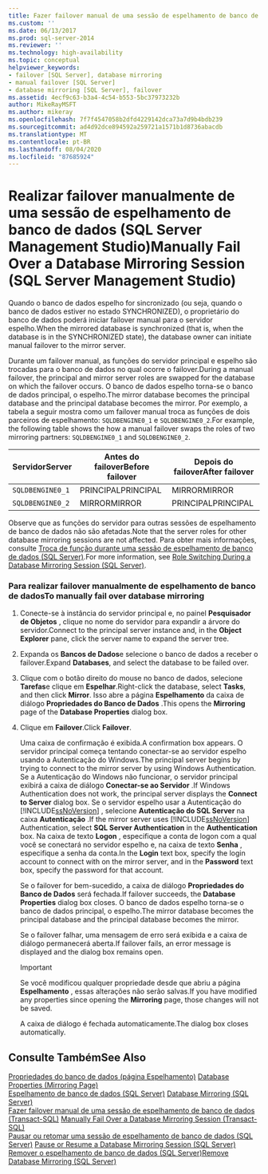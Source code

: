 ```yaml
---
title: Fazer failover manual de uma sessão de espelhamento de banco de dados (SQL Server Management Studio) | Microsoft Docs
ms.custom: ''
ms.date: 06/13/2017
ms.prod: sql-server-2014
ms.reviewer: ''
ms.technology: high-availability
ms.topic: conceptual
helpviewer_keywords:
- failover [SQL Server], database mirroring
- manual failover [SQL Server]
- database mirroring [SQL Server], failover
ms.assetid: 4ecf9c63-b3a4-4c54-b553-5bc37973232b
author: MikeRayMSFT
ms.author: mikeray
ms.openlocfilehash: 7f7f4547058b2dfd4229142dca73a7d9b4bdb239
ms.sourcegitcommit: ad4d92dce894592a259721a1571b1d8736abacdb
ms.translationtype: MT
ms.contentlocale: pt-BR
ms.lasthandoff: 08/04/2020
ms.locfileid: "87685924"
---
```

# <a name="manually-fail-over-a-database-mirroring-session-sql-server-management-studio"></a><span data-ttu-id="31da4-102">Realizar failover manualmente de uma sessão de espelhamento de banco de dados (SQL Server Management Studio)</span><span class="sxs-lookup"><span data-stu-id="31da4-102">Manually Fail Over a Database Mirroring Session (SQL Server Management Studio)</span></span>
  <span data-ttu-id="31da4-103">Quando o banco de dados espelho for sincronizado (ou seja, quando o banco de dados estiver no estado SYNCHRONIZED), o proprietário do banco de dados poderá iniciar failover manual para o servidor espelho.</span><span class="sxs-lookup"><span data-stu-id="31da4-103">When the mirrored database is synchronized (that is, when the database is in the SYNCHRONIZED state), the database owner can initiate manual failover to the mirror server.</span></span>  
  
 <span data-ttu-id="31da4-104">Durante um failover manual, as funções do servidor principal e espelho são trocadas para o banco de dados no qual ocorre o failover.</span><span class="sxs-lookup"><span data-stu-id="31da4-104">During a manual failover, the principal and mirror server roles are swapped for the database on which the failover occurs.</span></span> <span data-ttu-id="31da4-105">O banco de dados espelho torna-se o banco de dados principal, o espelho.</span><span class="sxs-lookup"><span data-stu-id="31da4-105">The mirror database becomes the principal database and the principal database becomes the mirror.</span></span> <span data-ttu-id="31da4-106">Por exemplo, a tabela a seguir mostra como um failover manual troca as funções de dois parceiros de espelhamento: `SQLDBENGINE0_1` e `SQLDBENGINE0_2`.</span><span class="sxs-lookup"><span data-stu-id="31da4-106">For example, the following table shows the how a manual failover swaps the roles of two mirroring partners: `SQLDBENGINE0_1` and `SQLDBENGINE0_2`.</span></span>  
  
|<span data-ttu-id="31da4-107">Servidor</span><span class="sxs-lookup"><span data-stu-id="31da4-107">Server</span></span>|<span data-ttu-id="31da4-108">Antes do failover</span><span class="sxs-lookup"><span data-stu-id="31da4-108">Before failover</span></span>|<span data-ttu-id="31da4-109">Depois do failover</span><span class="sxs-lookup"><span data-stu-id="31da4-109">After failover</span></span>|  
|------------|---------------------|--------------------|  
|`SQLDBENGINE0_1`|<span data-ttu-id="31da4-110">PRINCIPAL</span><span class="sxs-lookup"><span data-stu-id="31da4-110">PRINCIPAL</span></span>|<span data-ttu-id="31da4-111">MIRROR</span><span class="sxs-lookup"><span data-stu-id="31da4-111">MIRROR</span></span>|  
|`SQLDBENGINE0_2`|<span data-ttu-id="31da4-112">MIRROR</span><span class="sxs-lookup"><span data-stu-id="31da4-112">MIRROR</span></span>|<span data-ttu-id="31da4-113">PRINCIPAL</span><span class="sxs-lookup"><span data-stu-id="31da4-113">PRINCIPAL</span></span>|  
  
 <span data-ttu-id="31da4-114">Observe que as funções do servidor para outras sessões de espelhamento de banco de dados não são afetadas.</span><span class="sxs-lookup"><span data-stu-id="31da4-114">Note that the server roles for other database mirroring sessions are not affected.</span></span> <span data-ttu-id="31da4-115">Para obter mais informações, consulte [Troca de função durante uma sessão de espelhamento de banco de dados &#40;SQL Server&#41;](role-switching-during-a-database-mirroring-session-sql-server.md).</span><span class="sxs-lookup"><span data-stu-id="31da4-115">For more information, see [Role Switching During a Database Mirroring Session &#40;SQL Server&#41;](role-switching-during-a-database-mirroring-session-sql-server.md).</span></span>  
  
### <a name="to-manually-fail-over-database-mirroring"></a><span data-ttu-id="31da4-116">Para realizar failover manualmente de espelhamento de banco de dados</span><span class="sxs-lookup"><span data-stu-id="31da4-116">To manually fail over database mirroring</span></span>  
  
1.  <span data-ttu-id="31da4-117">Conecte-se à instância do servidor principal e, no painel **Pesquisador de Objetos** , clique no nome do servidor para expandir a árvore do servidor.</span><span class="sxs-lookup"><span data-stu-id="31da4-117">Connect to the principal server instance and, in the **Object Explorer** pane, click the server name to expand the server tree.</span></span>  
  
2.  <span data-ttu-id="31da4-118">Expanda os **Bancos de Dados**e selecione o banco de dados a receber o failover.</span><span class="sxs-lookup"><span data-stu-id="31da4-118">Expand **Databases**, and select the database to be failed over.</span></span>  
  
3.  <span data-ttu-id="31da4-119">Clique com o botão direito do mouse no banco de dados, selecione **Tarefas**e clique em **Espelhar**.</span><span class="sxs-lookup"><span data-stu-id="31da4-119">Right-click the database, select **Tasks**, and then click **Mirror**.</span></span> <span data-ttu-id="31da4-120">Isso abre a página **Espelhamento** da caixa de diálogo **Propriedades do Banco de Dados** .</span><span class="sxs-lookup"><span data-stu-id="31da4-120">This opens the **Mirroring** page of the **Database Properties** dialog box.</span></span>  
  
4.  <span data-ttu-id="31da4-121">Clique em **Failover**.</span><span class="sxs-lookup"><span data-stu-id="31da4-121">Click **Failover**.</span></span>  
  
     <span data-ttu-id="31da4-122">Uma caixa de confirmação é exibida.</span><span class="sxs-lookup"><span data-stu-id="31da4-122">A confirmation box appears.</span></span>  <span data-ttu-id="31da4-123">O servidor principal começa tentando conectar-se ao servidor espelho usando a Autenticação do Windows.</span><span class="sxs-lookup"><span data-stu-id="31da4-123">The principal server begins by trying to connect to the mirror server by using Windows Authentication.</span></span> <span data-ttu-id="31da4-124">Se a Autenticação do Windows não funcionar, o servidor principal exibirá a caixa de diálogo **Conectar-se ao Servidor** .</span><span class="sxs-lookup"><span data-stu-id="31da4-124">If Windows Authentication does not work, the principal server displays the **Connect to Server** dialog box.</span></span> <span data-ttu-id="31da4-125">Se o servidor espelho usar a Autenticação do [!INCLUDE[ssNoVersion](../../includes/ssnoversion-md.md)] , selecione **Autenticação do SQL Server** na caixa **Autenticação** .</span><span class="sxs-lookup"><span data-stu-id="31da4-125">If the mirror server uses [!INCLUDE[ssNoVersion](../../includes/ssnoversion-md.md)] Authentication, select **SQL Server Authentication** in the **Authentication** box.</span></span> <span data-ttu-id="31da4-126">Na caixa de texto **Logon** , especifique a conta de logon com a qual você se conectará no servidor espelho e, na caixa de texto **Senha** , especifique a senha da conta.</span><span class="sxs-lookup"><span data-stu-id="31da4-126">In the **Login** text box, specify the login account to connect with on the mirror server, and in the **Password** text box, specify the password for that account.</span></span>  
  
     <span data-ttu-id="31da4-127">Se o failover for bem-sucedido, a caixa de diálogo **Propriedades do Banco de Dados** será fechada.</span><span class="sxs-lookup"><span data-stu-id="31da4-127">If failover succeeds, the **Database Properties** dialog box closes.</span></span> <span data-ttu-id="31da4-128">O banco de dados espelho torna-se o banco de dados principal, o espelho.</span><span class="sxs-lookup"><span data-stu-id="31da4-128">The mirror database becomes the principal database and the principal database becomes the mirror.</span></span>  
  
     <span data-ttu-id="31da4-129">Se o failover falhar, uma mensagem de erro será exibida e a caixa de diálogo permanecerá aberta.</span><span class="sxs-lookup"><span data-stu-id="31da4-129">If failover fails, an error message is displayed and the dialog box remains open.</span></span>  
  
    > [!IMPORTANT]  
    >  <span data-ttu-id="31da4-130">Se você modificou qualquer propriedade desde que abriu a página **Espelhamento** , essas alterações não serão salvas.</span><span class="sxs-lookup"><span data-stu-id="31da4-130">If you have modified any properties since opening the **Mirroring** page, those changes will not be saved.</span></span>  
  
     <span data-ttu-id="31da4-131">A caixa de diálogo é fechada automaticamente.</span><span class="sxs-lookup"><span data-stu-id="31da4-131">The dialog box closes automatically.</span></span>  
  
## <a name="see-also"></a><span data-ttu-id="31da4-132">Consulte Também</span><span class="sxs-lookup"><span data-stu-id="31da4-132">See Also</span></span>  
 <span data-ttu-id="31da4-133">[Propriedades do banco de dados &#40;página Espelhamento&#41;](../../relational-databases/databases/database-properties-mirroring-page.md) </span><span class="sxs-lookup"><span data-stu-id="31da4-133">[Database Properties &#40;Mirroring Page&#41;](../../relational-databases/databases/database-properties-mirroring-page.md) </span></span>  
 <span data-ttu-id="31da4-134">[Espelhamento de banco de dados &#40;SQL Server&#41;](database-mirroring-sql-server.md) </span><span class="sxs-lookup"><span data-stu-id="31da4-134">[Database Mirroring &#40;SQL Server&#41;](database-mirroring-sql-server.md) </span></span>  
 <span data-ttu-id="31da4-135">[Fazer failover manual de uma sessão de espelhamento de banco de dados &#40;Transact-SQL&#41;](manually-fail-over-a-database-mirroring-session-transact-sql.md) </span><span class="sxs-lookup"><span data-stu-id="31da4-135">[Manually Fail Over a Database Mirroring Session &#40;Transact-SQL&#41;](manually-fail-over-a-database-mirroring-session-transact-sql.md) </span></span>  
 <span data-ttu-id="31da4-136">[Pausar ou retomar uma sessão de espelhamento de banco de dados &#40;SQL Server&#41;](pause-or-resume-a-database-mirroring-session-sql-server.md) </span><span class="sxs-lookup"><span data-stu-id="31da4-136">[Pause or Resume a Database Mirroring Session &#40;SQL Server&#41;](pause-or-resume-a-database-mirroring-session-sql-server.md) </span></span>  
 [<span data-ttu-id="31da4-137">Remover o espelhamento de banco de dados &#40;SQL Server&#41;</span><span class="sxs-lookup"><span data-stu-id="31da4-137">Remove Database Mirroring &#40;SQL Server&#41;</span></span>](remove-database-mirroring-sql-server.md)  
  
  
